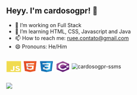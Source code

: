 ## Heyy. I'm cardosogpr! 👋


- 🔭 I’m working on Full Stack
- 🌱 I’m learning HTML, CSS, Javascript and Java
- 📫 How to reach me: ruee.contato@gmail.com
- 😄 Pronouns: He/Him

<div style="display: inline_block"><br>
  <img align="center" alt="cardosogpr-javascript" height="30" width="40" src="https://raw.githubusercontent.com/devicons/devicon/master/icons/javascript/javascript-plain.svg">
  <img align="center" alt="cardosogpr-html" height="30" width="40" src="https://raw.githubusercontent.com/devicons/devicon/master/icons/html5/html5-original.svg">
  <img align="center" alt="cardosogpr-css" height="30" width="40" src="https://raw.githubusercontent.com/devicons/devicon/master/icons/css3/css3-original.svg">
  <img align="center" alt="cardosogpr-csharp" height="30" width="40" src="https://raw.githubusercontent.com/devicons/devicon/master/icons/csharp/csharp-original.svg">
  <img align="center" alt="cardosogpr-ssms" height="30" width="40" src="https://cdn.jsdelivr.net/gh/devicons/devicon@latest/icons/microsoftsqlserver/microsoftsqlserver-original.svg">
</div>

##

<div>
  <a href = "mailto:ruee.contato@gmail.com"><img src="https://img.shields.io/badge/-Gmail-%23333?style=for-the-badge&logo=gmail&logoColor=white" target="_blank"></a>
</div>
  
          

